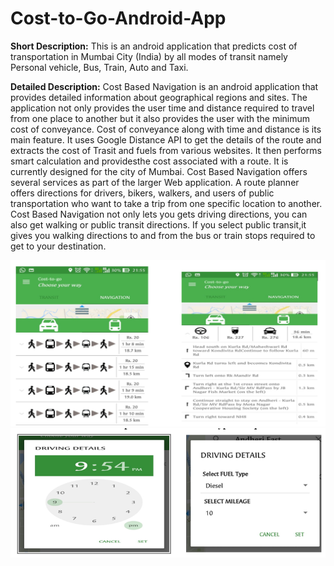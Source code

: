 # Cost-to-Go-Android-App
<b>Short Description:</b>
This is an android application that predicts cost of transportation in Mumbai City (India) by all modes of transit namely Personal vehicle, Bus, Train, Auto and Taxi.

<b>Detailed Description:</b>
Cost Based Navigation is an android application that provides detailed information about geographical regions and sites. 
The application not only provides the user time and distance required to travel from one place to another but it also provides the user 
with the minimum cost of conveyance. Cost of conveyance along with time and distance is its main feature. It uses Google Distance API to 
get the details of the route and extracts the cost of Trasit and fuels from various websites. It then performs smart calculation and 
providesthe cost associated with a route. It is currently designed for the city of Mumbai. 
Cost Based Navigation offers several services as part of the larger Web application. 
A route planner offers directions for drivers, bikers, walkers, and users of public transportation who want to take a trip from one 
specific location to another. Cost Based Navigation not only lets you gets driving directions, you can also get walking or 
public transit directions. If you select public transit,it gives you walking directions to and from the bus or train stops required to 
get to your destination.

<img src="https://github.com/RoyKiran/Cost-to-Go-Android-App/blob/master/Cost-based-navigation/Cost-to-Go/app/src/main/res/drawable/decide_route.PNG"/> <br/> 
<img src="https://github.com/RoyKiran/Cost-to-Go-Android-App/blob/master/Cost-based-navigation/Cost-to-Go/app/src/main/res/drawable/private_vehicle_setup.PNG"/>
